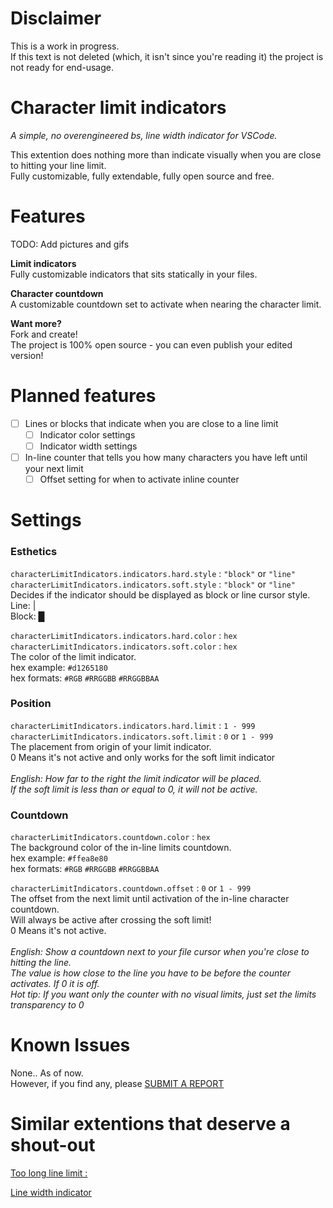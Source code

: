 # Disclaimer
This is a work in progress.<br />
If this text is not deleted (which, it isn't since you're reading it) the project is not ready for end-usage.

# Character limit indicators
*A simple, no overengineered bs, line width indicator for VSCode.*

This extention does nothing more than indicate visually when you are close to hitting your line limit.<br />
Fully customizable, fully extendable, fully open source and free.<br />

# Features

TODO: Add pictures and gifs

**Limit indicators**<br />
Fully customizable indicators that sits statically in your files.<br />

**Character countdown**<br />
A customizable countdown set to activate when nearing the character limit.<br />

**Want more?**<br />
Fork and create!<br />
The project is 100% open source - you can even publish your edited version!

# Planned features
- [ ] Lines or blocks that indicate when you are close to a line limit
  - [ ] Indicator color settings
  - [ ] Indicator width settings
- [ ] In-line counter that tells you how many characters you have left until your next limit
  - [ ] Offset setting for when to activate inline counter

# Settings


### Esthetics
`characterLimitIndicators.indicators.hard.style` : `"block"` or `"line"`<br/>
`characterLimitIndicators.indicators.soft.style` : `"block"` or `"line"`<br/>
Decides if the indicator should be displayed as block or line cursor style.<br/>
Line:	|<br/>
Block:	█<br/>
	

`characterLimitIndicators.indicators.hard.color` : `hex`<br/>
`characterLimitIndicators.indicators.soft.color` : `hex`<br/>
The color of the limit indicator.<br/>
hex example: `#d1265180`<br/>
hex formats: `#RGB` `#RRGGBB` `#RRGGBBAA`

### Position
`characterLimitIndicators.indicators.hard.limit` : `1 - 999`<br/>
`characterLimitIndicators.indicators.soft.limit` : `0` or `1 - 999`<br/>
The placement from origin of your limit indicator.<br/>
0 Means it's not active and only works for the soft limit indicator<br />
<br/>
*English: How far to the right the limit indicator will be placed.<br/>
If the soft limit is less than or equal to 0, it will not be active.*

### Countdown
`characterLimitIndicators.countdown.color` : `hex`<br/>
The background color of the in-line limits countdown.<br />
hex example: `#ffea8e80`<br/>
hex formats: `#RGB` `#RRGGBB` `#RRGGBBAA`

`characterLimitIndicators.countdown.offset` : `0` or `1 - 999`<br/>
The offset from the next limit until activation of the in-line character countdown.<br/>
Will always be active after crossing the soft limit!<br />
0 Means it's not active.<br/>
<br/>
*English: Show a countdown next to your file cursor when you're close to hitting the line.<br/>
The value is how close to the line you have to be before the counter activates. If 0 it is off.*
<br/>
*Hot tip: If you want only the counter with no visual limits, just set the limits transparency to 0*

# Known Issues

None.. As of now.<br />
However, if you find any, please [SUBMIT A REPORT](https://github.com/VonRiddarn/character-limit-indicators/issues)

# Similar extentions that deserve a shout-out

[Too long line limit : ](https://github.com/MASSHUU12/too-long-line-limit)

[Line width indicator](https://github.com/lbragile/Line-Width-Indicator)